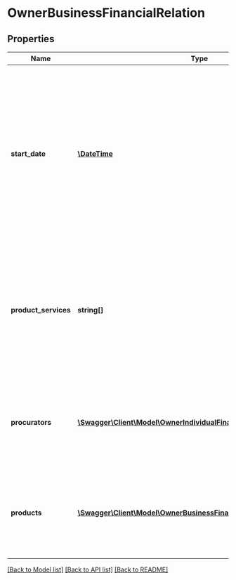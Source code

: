 # OwnerBusinessFinancialRelation

## Properties
Name | Type | Description | Notes
------------ | ------------- | ------------- | -------------
**start_date** | [**\DateTime**](\DateTime.md) | The ISO-8601 timestamp when the financial relationship between the business and the institution started.  &gt; **Non-nullable:** A value must be returned by Brazil&#x27;s open finance network. | 
**product_services** | **string[]** | A list of products that the business has with the institution.  &gt; **Non-nullable:** A value must be returned by Brazil&#x27;s open finance network. | 
**procurators** | [**\Swagger\Client\Model\OwnerIndividualFinancialRelationProcurators[]**](OwnerIndividualFinancialRelationProcurators.md) | Information regarding any individuals or companies that can act on behalf of the owner. | 
**products** | [**\Swagger\Client\Model\OwnerBusinessFinancialRelationProducts[]**](OwnerBusinessFinancialRelationProducts.md) | Details regarding any additional products that the business has with the institution. | 

[[Back to Model list]](../../README.md#documentation-for-models) [[Back to API list]](../../README.md#documentation-for-api-endpoints) [[Back to README]](../../README.md)

